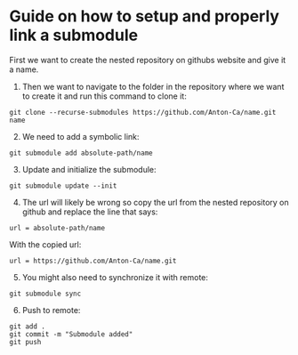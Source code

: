 # Guide on how to setup and properly link a submodule

First we want to create the nested repository on githubs website and give it a name.

1. Then we want to navigate to the folder in the repository where we want to create it and run this command to clone it:
```
git clone --recurse-submodules https://github.com/Anton-Ca/name.git name
```
2. We need to add a symbolic link:
```
git submodule add absolute-path/name
```
3. Update and initialize the submodule:
```
git submodule update --init
```
4. The url will likely be wrong so copy the url from the nested repository on github and replace the line that says:
```
url = absolute-path/name
```
With the copied url:
```
url = https://github.com/Anton-Ca/name.git
```
5. You might also need to synchronize it with remote:
```
git submodule sync
```
6. Push to remote:
```
git add .
git commit -m "Submodule added"
git push
```
